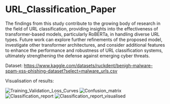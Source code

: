 # URL_Classification_Paper

The findings from this study contribute to the growing 
body of research in the field of URL classification, providing 
insights into the effectiveness of transformer-based models, 
particularly RoBERTa, in handling diverse URL types. Future 
work can explore further refinements of the proposed model, 
investigate other transformer architectures, and consider 
additional features to enhance the performance and robustness 
of URL classification systems, ultimately strengthening the 
defense against emerging cyber threats.

Dataset: https://www.kaggle.com/datasets/ruckdent/benigh-malware-spam-xss-phishing-dataset?select=malware_urls.csv

Visualisation of results:


![Training_Validation_Loss_Curves](https://github.com/JoanaIlievska/URL_Classification_Paper/assets/72815294/1fe069ba-720e-4ca3-a13a-5adf71766f2b)
![Confusion_matrix](https://github.com/JoanaIlievska/URL_Classification_Paper/assets/72815294/a9d026c8-9c38-4ca5-8765-0aa54acdb703)
![Classification_report](https://github.com/JoanaIlievska/URL_Classification_Paper/assets/72815294/0f64a8d5-dfec-493b-8e00-cbda8f2ed0b9)
![Classification_report_visualised](https://github.com/JoanaIlievska/URL_Classification_Paper/assets/72815294/59ebc70b-330d-4b9a-a7c0-b6d410382ce9)
